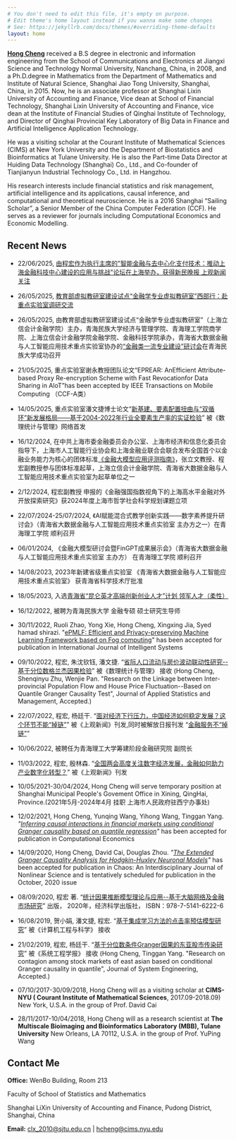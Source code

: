 ```yaml
---
# You don't need to edit this file, it's empty on purpose.
# Edit theme's home layout instead if you wanna make some changes
# See: https://jekyllrb.com/docs/themes/#overriding-theme-defaults
layout: home
---
```

**[Hong Cheng](https://orcid.org/0000-0001-9658-2313)** received a B.S degree in electronic and information engineering from the School of Communications and Electronics at Jiangxi Science and Technology Normal University, Nanchang, China, in 2008, and a Ph.D.degree in Mathematics from the Department of Mathematics and Institute of Natural Science, Shanghai Jiao Tong University, Shanghai, China, in 2015. Now, he is an associate professor at Shanghai Lixin University of Accounting and Finance, Vice dean at School of Financial Technology, Shanghai Lixin University of Accounting and Finance, vice dean at the Institute of Financial Studies of Qinghai Institute of Technology, and Director of Qinghai Provincial Key Laboratory of Big Data in Finance and Artificial Intelligence Application Technology. 

He was a visiting scholar at the Courant Institute of Mathematical Sciences (CIMS) at New York University and the Department of Biostatistics and Bioinformatics at Tulane University. He is also the Part-time Data Director at Huiding Data Technology (Shanghai) Co., Ltd., and Co-founder of Tianjianyun Industrial Technology Co., Ltd. in Hangzhou.

His research interests include financial statistics and risk management, artificial intelligence and its applications, causal inference, and computational and theoretical neuroscience. He is a 2016 Shanghai “Sailing Scholar”, a Senior Member of the China Computer Federation (CCF). He serves as a reviewer for journals including Computational Economics and Economic Modelling.

## Recent News
* 22/06/2025, [由程宏作为执行主席的"智能金融与去中心化支付技术：推动上海金融科技中心建设的应用与挑战"论坛在上海举办，获得新民晚报 上观新闻关注](https://web.shobserver.com/staticsg/res/html/web/newsDetail.html?id=935357)

* 26/05/2025, [教育部虚拟教研室建设试点“金融学专业虚拟教研室”西部行：赴重点实验室调研交流](https://jrxy.lixin.edu.cn/sx/hyxw/146526.htm)

* 26/05/2025, 由教育部虚拟教研室建设试点“金融学专业虚拟教研室”（上海立信会计金融学院）主办，青海民族大学经济与管理学院、青海理工学院商学院、上海立信会计金融学院金融学院、金融科技学院承办，青海省大数据金融与人工智能应用技术重点实验室协办的[“金融类一流专业建设”研讨会](https://jrxy.lixin.edu.cn/sx/hyxw/146523.htm)在青海民族大学成功召开

* 21/05/2025, 重点实验室谢永教授团队论文“EPREAR: AnEfficient Attribute-based Proxy Re-encryption Scheme with Fast Revocationfor Data Sharing in AloT”has been accepted by IEEE Transactions on Mobile Computing （CCF-A类）

* 14/05/2025, 重点实验室潘文捷博士论文“[新基建、要素配置扭曲与“双循环”新发展格局——基于2004-2022年行业全要素生产率的实证检验](https://kns.cnki.net/kcms2/article/abstract?v=QdSmbJTBmqyMGcJkAyRRiIPp2Jj2Rvu_g975TeFoRzBahLbvldnmIH8PaYYCJ-5PYrblpWSgpEnQYiCmUJ8e-VJoUBi3WrWJjuB08_CcHLof3a9C1d-cmYwduYG0dDFko_Ne7_f2bJ_SUjhiQ58EoOfv0Co2vmEyaR-5nKA-q1HQCqYlGEeBDw==&uniplatform=NZKPT&language=CHS)” 被《数理统计与管理》网络首发

* 16/12/2024, 在中共上海市委金融委员会办公室、上海市经济和信息化委员会指导下，上海市人工智能行业协会和上海金融业联合会联合发布全国首个以金融业务能力为核心的团体标准[《金融大模型应用评测指南》](https://www.shanghai.gov.cn/nw4411/20241207/e18c2573e4364bc383cfcf730c746670.html)，张立文教授、程宏副教授参与团体标准起草，上海立信会计金融学院、青海省大数据金融与人工智能应用技术重点实验室为起草单位之一
  
* 2/12/2024, 程宏副教授 申报的《金融强国指数视角下的上海高水平金融对外开放探索研究》获2024年度上海市哲学社会科学规划课题立项
  
* 22/07/2024-25/07/2024, 《AI赋能混合式教学创新实践——数字素养提升研讨会》（青海省大数据金融与人工智能应用技术重点实验室 主办方之一）在青海理工学院 顺利召开

* 06/01/2024, 《金融大模型研讨会暨FinGPT成果展示会》（青海省大数据金融与人工智能应用技术重点实验室 主办方） 在青海理工学院 顺利召开
  
* 14/08/2023, 2023年新建省级重点实验室 《青海省大数据金融与人工智能应用技术重点实验室》 获青海省科学技术厅批准

* 18/05/2023, 入选[青海省“昆仑英才高端创新创业人才”计划 领军人才（柔性）](http://jyt.qinghai.gov.cn/gk/wsgs/idoc.cshtml?namepid=806)

* 16/12/2022, 被聘为青海民族大学 金融专硕 硕士研究生导师

* 30/11/2022, Ruoli Zhao, Yong Xie, Hong Cheng, Xingxing Jia, Syed hamad shirazi. "[ePMLF: Efficient and Privacy-preserving Machine Learning Framework based on Fog computing](https://www.hindawi.com/journals/ijis/2023/8292559/)" has been accepted for publication in International Journal of Intelligent Systems

* 09/10/2022, 程宏, 朱沈钦钰, 潘文捷.  “[省际人口流动与房价波动联动性研究--基于分位数格兰杰因果检验](https://kns.cnki.net/kcms2/article/abstract?v=FqYZq-Q0wRS238zQBmls22d2-VRIgyDSXnMBxr677iTd_XcO_N29z_Nrep9-laquAX6oEsHk6Q4PPvSRlXL8TlgjGtlqh8fVsrlQ_WsQ3jYOaQLOpjdxPvlfcoZpGzDkB6zB7a-evwW5qJ2f66A5VeTfgECx-98J_kmC__QTf1kcXgmDPOV9ygFe8GrKNleZ&uniplatform=NZKPT&language=CHS)” 被《数理统计与管理》 接收
(Hong Cheng, Shenqinyu Zhu, Wenjie Pan. "Research on the Linkage between Inter-provincial Population Flow and House Price Fluctuation--Based on Quantile Granger Causality Test", Journal of Applied Statistics and Management, Accepted.)

* 22/07/2022, 程宏, 杨廷干.  “[面对经济下行压力，中国经济如何稳定发展？这个环节不能“掉链”](https://web.shobserver.com/staticsg/res/html/web/newsDetail.html?id=509620)” 被《上观新闻》刊发,同时被解放日报刊发 “[金融服务不“掉链”](https://www.jfdaily.com/staticsg/res/html/journal/detail.html?date=2022-07-26&id=337000&page=06)”

* 10/06/2022, 被聘任为青海理工大学筹建阶段金融研究院 副院长

* 11/03/2022, 程宏, 殷林森.  “[全国两会高度关注数字经济发展，金融如何助力产业数字化转型？](https://www.shobserver.com/news/detail?id=459926)” 被《上观新闻》刊发

* 10/05/2021-30/04/2024, Hong Cheng will serve temporary position at Shanghai Municipal People's Govement Office in Xining, QingHai, Province.(2021年5月-2024年4月 挂职 上海市人民政府驻西宁办事处)

* 12/02/2021,  Hong Cheng, Yunqing Wang, Yihong Wang, Tinggan Yang. *"[Inferring causal interactions in financial markets using conditional Granger causality based on quantile regression](https://link.springer.com/article/10.1007/s10614-021-10107-8)"* has been accepted for publication in Computational Economics

* 14/09/2020,  Hong Cheng, David Cai, Douglas Zhou. *"[The Extended Granger Causality Analysis for Hodgkin-Huxley Neuronal Models](https://aip.scitation.org/doi/abs/10.1063/5.0006349)"* has been accepted for publication in Chaos: An Interdisciplinary Journal of Nonlinear Science and is tentatively scheduled for publication in the October, 2020 issue 

* 08/09/2020,  程宏 著. “[统计因果推断模型理论与应用--基于大脑网络及金融市场研究](https://item.jd.com/12983536.html)” 出版， 2020年，经济科学出版社， ISBN：978-7-5141-6222-6   

* 16/08/2019,  贺小娟, 潘文捷, 程宏. “[基于集成学习方法的点击率预估模型研究](https://kns.cnki.net/kcms/detail/detail.aspx?dbcode=CJFD&dbname=CJFDLAST2020&filename=JSJK201912026&v=o4zWGFiYxi7e0qNf9x9H2EQ2k%25mmd2BUjHtilo9sEFFdASqy9VvCuDC3j8TuwR4Setkn7)” 被《计算机工程与科学》 接收
                              
* 21/02/2019,  程宏, 杨廷干.  “[基于分位数条件Granger因果的东亚股市传染研究](http://jse.tju.edu.cn/ch/reader/create_pdf.aspx?file_no=20210306&flag=1&journal_id=jse&year_id=2021)” 被《系统工程学报》 接收
(Hong Cheng, Tinggan Yang. "Research on contagion among stock markets of east asian based on conditional Granger causality in quantile", Journal of System Engineering, Accepted.)

* 07/10/2017-30/09/2018, Hong Cheng will as a visiting scholar at **CIMS-NYU ( Courant Institute of Mathematical Sciences**, 2017.09-2018.09) New York, U.S.A. in the group of Prof. David Cai 

* 28/11/2017-10/04/2018, Hong Cheng will as a research scientist at **The Multiscale Bioimaging and Bioinformatics Laboratory (MBB), Tulane University** New Orleans, LA 70112, U.S.A. in the group of Prof. YuPing Wang 

## Contact Me

**Office:**
WenBo Building, Room 213

Faculty of School of Statistics and Mathematics

Shanghai LiXin University of Accounting and Finance, Pudong District, Shanghai, China

**Email:** [clx_2010@sjtu.edu.cn](mailto:clx_2010@sjtu.edu.cn) |
[hcheng@cims.nyu.edu](mailto:hcheng@cims.nyu.edu)
